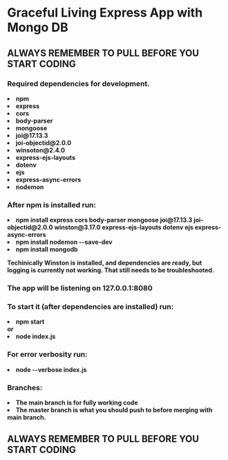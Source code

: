 # <strong>Graceful Living Express App with Mongo DB</strong>


## **ALWAYS REMEMBER TO PULL BEFORE YOU START CODING**
### <strong>Required dependencies for development.<strong>
<li>npm</li>
<li>express</li>
<li>cors</li>
<li>body-parser</li>
<li>mongoose</li>
<li>joi@17.13.3</li>
<li>joi-objectid@2.0.0</li>
<li>winsoton@2.4.0</li>
<li>express-ejs-layouts</li>
<li>dotenv</li>
<li>ejs</li>
<li>express-async-errors</li>
<li>nodemon</li>

### <strong>After npm is installed run:</strong>
<li>npm install express cors body-parser mongoose joi@17.13.3 joi-objectid@2.0.0 winston@3.17.0 express-ejs-layouts dotenv ejs express-async-errors</li>

<li>npm install nodemon --save-dev</li>

<li>npm install mongodb</li>

<strong>Techinically</strong> Winston is installed, and dependencies are ready, but logging is currently not working. That still needs to be troubleshooted. 

### The app will be listening on <strong>127.0.0.1:8080</strong>
### <strong>To start it (after dependencies are installed) run:</strong>
<li>npm start</li>
or
<li>node index.js</li>

### <strong>For error verbosity run:</strong>
<li>node --verbose index.js</li>

### <strong> Branches: </strong>
<li>The main branch is for fully working code</li>
<li>The master branch is what you should push to before merging with main branch.</li>

## **ALWAYS REMEMBER TO PULL BEFORE YOU START CODING**
